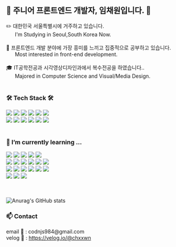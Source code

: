 <div align="left">
  <h2> 🐣 주니어 프론트엔드 개발자, 임채원입니다. 🐣 </h2>
  <p>
    ✏️ 대한민국 서울특별시에 거주하고 있습니다.<br>
    &nbsp;&nbsp;&nbsp;&nbsp;&nbsp;&nbsp;I'm Studying in Seoul,South Korea Now.<br><br>
    👀 프론트엔드 개발 분야에 가장 흥미를 느끼고 집중적으로 공부하고 있습니다.<br>
    &nbsp;&nbsp;&nbsp;&nbsp;&nbsp;&nbsp;Most interested in front-end development.<br><br>
    🎓 IT공학전공과 시각영상디자인과에서 복수전공을 하였습니다.. <br>
    &nbsp;&nbsp;&nbsp;&nbsp;&nbsp;&nbsp;Majored in Computer Science and Visual/Media Design.
    <br/>
    <br/>
  </p>
  
  <h3> 🛠 Tech Stack 🛠 </h3>
  <img src="https://img.shields.io/badge/HTML-E34F26?style=flat-square&logo=HTML5&logoColor=white"/>
  <img src="https://img.shields.io/badge/CSS-1572B6?style=flat-square&logo=CSS3&logoColor=white"/>
  <img src="https://img.shields.io/badge/Javascript-F7DF1E?style=flat-square&logo=JAVASCRIPT&logoColor=white"/>
  <img src="https://img.shields.io/badge/JQuery-0769AD?style=flat-square&logo=JQUERY&logoColor=white"/>
  <img src="https://img.shields.io/badge/REACT-61DAFB?style=flat-square&logo=REACT&logoColor=white"/>
  <img src="https://img.shields.io/badge/Node.js-339933?style=flat-square&logo=Node.js&logoColor=white"/>
  <br/>
  <img src="https://img.shields.io/badge/MongoDB-47A248?style=flat-square&logo=MongoDB&logoColor=white"/>
  <img src="https://img.shields.io/badge/Python-3776AB?style=flat-square&logo=Python&logoColor=white"/>
  <img src="https://img.shields.io/badge/Django-092E20?style=flat-square&logo=Django&logoColor=white"/>
  <img src="https://img.shields.io/badge/AWS-232F3E?style=flat-square&logo=AmazonAWS&logoColor=white"/>
  <img src="https://img.shields.io/badge/Ubuntu-E95420?style=flat-square&logo=Ubuntu&logoColor=white"/>
  <img src="https://img.shields.io/badge/NGINX-009639?style=flat-square&logo=NGINX&logoColor=white"/>
  <br/>
  <br/>
  
  <h3> 🌱 I’m currently learning ... </h3>
  <img src="https://img.shields.io/badge/HTML-E34F26?style=flat-square&logo=HTML5&logoColor=white"/>
  <img src="https://img.shields.io/badge/CSS-1572B6?style=flat-square&logo=CSS3&logoColor=white"/>
  <img src="https://img.shields.io/badge/Sass-CC6699?style=flat-square&logo=SASS&logoColor=white"/>
  <img src="https://img.shields.io/badge/Javascript-F7DF1E?style=flat-square&logo=JAVASCRIPT&logoColor=white"/>
  <img src="https://img.shields.io/badge/JQuery-0769AD?style=flat-square&logo=JQUERY&logoColor=white"/>
  <br/>
  <img src="https://img.shields.io/badge/REACT-61DAFB?style=flat-square&logo=REACT&logoColor=white"/>
  <img src="https://img.shields.io/badge/REDUX-764ABC?style=flat-square&logo=REDUX&logoColor=white"/>
  <img src="https://img.shields.io/badge/NPM-CB3837?style=flat-square&logo=NPM&logoColor=white"/>
  <img src="https://img.shields.io/badge/Three.js-000000?style=flat-square&logo=THREE.JS&logoColor=white"/>
  <img src="https://img.shields.io/badge/Webpack-8DD6F9?style=flat-square&logo=Webpack&logoColor=white"/>
  <img src="https://img.shields.io/badge/Next.js-000000?style=flat-square&logo=Next.js&logoColor=white"/>
  <br/>
  <img src="https://img.shields.io/badge/Node.js-339933?style=flat-square&logo=Node.js&logoColor=white"/>
  <img src="https://img.shields.io/badge/MongoDB-47A248?style=flat-square&logo=MongoDB&logoColor=white"/>
  <img src="https://img.shields.io/badge/Python-3776AB?style=flat-square&logo=Python&logoColor=white"/>
  <img src="https://img.shields.io/badge/Django-092E20?style=flat-square&logo=Django&logoColor=white"/>
  <img src="https://img.shields.io/badge/MySQL-4479A1?style=flat-square&logo=MySQL&logoColor=white"/>
  <img src="https://img.shields.io/badge/OpenCV-5C3EE8?style=flat-square&logo=OpenCV&logoColor=white"/>
  <br/>
  <img src="https://img.shields.io/badge/AWS-232F3E?style=flat-square&logo=AmazonAWS&logoColor=white"/>
  <img src="https://img.shields.io/badge/Ubuntu-E95420?style=flat-square&logo=Ubuntu&logoColor=white"/>
  <img src="https://img.shields.io/badge/NGINX-009639?style=flat-square&logo=NGINX&logoColor=white"/>
  <br/>
  <br/>
  <br/>
  
  ![Anurag's GitHub stats](https://github-readme-stats.vercel.app/api?username=lisa425)
  <!-- most used language -->
  <!-- ![Top Langs](https://github-readme-stats.vercel.app/api/top-langs/?username=lisa425) -->
  
  <h3> 📫 Contact </h3>
  <p>
    email 📧 : codnjs984@gmail.com<br/>
    velog 📝 : <a href="https://velog.io/@chxxwn">https://velog.io/@chxxwn</a>
  </p>
</div>

<!--
- 🔭 I’m currently working on ...
- 🌱 I’m currently learning ...
- 👯 I’m looking to collaborate on ...
- 🤔 I’m looking for help with ...
- 💬 Ask me about ...
- 📫 How to reach me: ...
- 😄 Pronouns: ...
- ⚡ Fun fact: ...
-->
